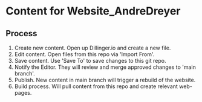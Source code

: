 # Content for Website_AndreDreyer

## Process

1. Create new content. Open up Dillinger.io and create a new file.
2. Edit content. Open files from this repo via 'Import From'.
3. Save content. Use 'Save To' to save changes to this git repo.
4. Notify the Editor. They will review and merge approved changes to 'main branch'.
5. Publish. New content in main branch will trigger a rebuild of the website.
6. Build process. Will pull content from this repo and create relevant web-pages.
